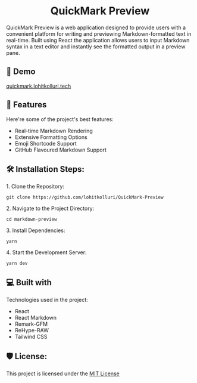 <h1 align="center" id="title">QuickMark Preview</h1>

<p id="description">QuickMark Preview is a web application designed to provide users with a convenient platform for writing and previewing Markdown-formatted text in real-time. Built using React the application allows users to input Markdown syntax in a text editor and instantly see the formatted output in a preview pane.</p>

<h2>🚀 Demo</h2>

[quickmark.lohitkolluri.tech](quickmark.lohitkolluri.tech)

  
  
<h2>🧐 Features</h2>

Here're some of the project's best features:

*   Real-time Markdown Rendering
*   Extensive Formatting Options
*   Emoji Shortcode Support
*   GitHub Flavoured Markdown Support

<h2>🛠️ Installation Steps:</h2>

<p>1. Clone the Repository:</p>

```
git clone https://github.com/lohitkolluri/QuickMark-Preview
```

<p>2. Navigate to the Project Directory:</p>

```
cd markdown-preview
```

<p>3. Install Dependencies:</p>

```
yarn
```

<p>4. Start the Development Server:</p>

```
yarn dev
```

  
  
<h2>💻 Built with</h2>

Technologies used in the project:

*   React
*   React Markdown
*   Remark-GFM
*   ReHype-RAW
*   Tailwind CSS

<h2>🛡️ License:</h2>

This project is licensed under the [MIT License](LICENSE)